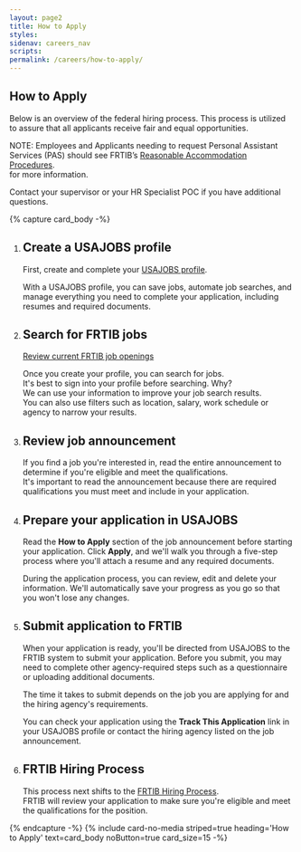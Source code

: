 ```yaml
---
layout: page2
title: How to Apply
styles:
sidenav: careers_nav
scripts:
permalink: /careers/how-to-apply/
---
```


## How to Apply

Below is an overview of the federal hiring process. This process is utilized to assure that all applicants receive fair and equal opportunities.

NOTE: Employees and Applicants needing to request Personal Assistant Services (PAS) should see FRTIB’s <a class="external_link" href="https://www.frtib.gov/pdf/eeo/FRTIB%20ORM.391%20Reasonable%20Accommodation%20Procedures.pdf)/" target="_blank" rel="noopener">Reasonable Accommodation Procedures</a>.
<br> for more information.

Contact your supervisor or your HR Specialist POC if you have additional questions.

<!--start of process list -->
{% capture card_body -%}
<ol class="usa-process-list">
<li class="usa-process-list__item">
<h2 class="usa-process-list__heading">Create a USAJOBS profile</h2>

<p class="margin-top-05">First, create and complete your&nbsp;<a class="external_link" href="https://secure.login.gov/sign_up/enter_email" target="_blank" rel="noopener">USAJOBS profile</a>.</p>
<p> With a USAJOBS profile, you can save jobs, automate job searches, and manage everything you need to complete your application, including resumes and required documents.</p>
</li>

<li class="usa-process-list__item">
<h2 class="usa-process-list__heading">Search for FRTIB jobs</h2>

<p><a class="external_link" href="https://frtibrecruitment.usajobs.gov" target="_blank" rel="noopener">Review current FRTIB job openings</a></p>
<p>Once you create your profile, you can search for jobs.<br>
It's best to sign into your profile before searching. Why? <br>We can use your information to improve your job search results.<br>
You can also use filters such as location, salary, work schedule or agency to narrow your results.</p>
</li>

<li class="usa-process-list__item">
<h2 class="usa-process-list__heading">Review job announcement</h2>

<p>If you find a job you're interested in, read the entire announcement to determine if you're eligible and meet the qualifications. <br> It's important to read the announcement because there are required qualifications you must meet and include in your application.</p>
</li>

<li class="usa-process-list__item">
<h2 class="usa-process-list__heading">Prepare your application in USAJOBS</h2>

<p>Read the <b>How to Apply</b> section of the job announcement before starting your application. Click <b>Apply</b>, and we'll walk you through a five-step process where you'll attach a resume and any required documents.

During the application process, you can review, edit and delete your information. We'll automatically save your progress as you go so that you won't lose any changes.</p>
</li>

<li class="usa-process-list__item">
<h2 class="usa-process-list__heading">Submit application to FRTIB</h2>

<p>When your application is ready, you'll be directed from USAJOBS to the FRTIB system to submit your application.
Before you submit, you may need to complete other agency-required steps such as a questionnaire or uploading additional documents.

The time it takes to submit depends on the job you are applying for and the hiring agency's requirements.

You can check your application using the <b>Track This Application</b> link in your USAJOBS profile or contact the hiring agency listed on the job announcement.</p>
</li>

<li class="usa-process-list__item">
<h2 class="usa-process-list__heading">FRTIB Hiring Process</h2>

<p>This process next shifts to the <a class="external_link" href="https://www.frtib.gov/careers/hiring-process/" target="_blank" rel="noopener">FRTIB Hiring Process</a>.
<br>
FRTIB will review your application to make sure you're eligible and meet the qualifications for the position.</p>

</li>
</ol>
{% endcapture -%}
{% include card-no-media striped=true heading='How to Apply' text=card_body noButton=true card_size=15 -%}
<!--end process list-->

<!-- CONTENT END -->
